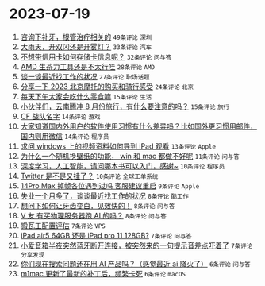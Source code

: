 # 2023-07-19

1. [咨询下补牙，根管治疗相关的](https://www.v2ex.com/t/957858) `49条评论` `深圳`
1. [大雨天，开双闪还是开雾灯？](https://www.v2ex.com/t/957913) `33条评论` `汽车`
1. [不想带信用卡如何存储卡信息呢？](https://www.v2ex.com/t/957908) `32条评论` `问与答`
1. [AMD 生茶力工具还是不太行哇](https://www.v2ex.com/t/957892) `28条评论` `AMD`
1. [谈一谈最近找工作的状况](https://www.v2ex.com/t/957884) `27条评论` `职场话题`
1. [分享一下 2023 北京摩托的购买和骑行感受](https://www.v2ex.com/t/957867) `24条评论` `北京`
1. [每天下午大家会吃什么零食嘛](https://www.v2ex.com/t/957885) `15条评论` `生活`
1. [小伙伴们，云南腾冲 8 月份旅行，有什么要注意的吗？](https://www.v2ex.com/t/957881) `15条评论` `旅行`
1. [CF 战队名字](https://www.v2ex.com/t/957930) `14条评论` `游戏`
1. [大家知道国内外用户的软件使用习惯有什么差异吗？比如国外更习惯用邮件，国内则用微信](https://www.v2ex.com/t/957872) `14条评论` `程序员`
1. [求问 windows 上的视频资料如何导到 iPad 观看](https://www.v2ex.com/t/957893) `13条评论` `Apple`
1. [为什么一个随机换壁纸的功能， win 和 mac 都做不好呢](https://www.v2ex.com/t/957866) `11条评论` `问与答`
1. [深度学习，人工智能，请问哪本书可以入门，感谢~](https://www.v2ex.com/t/957914) `10条评论` `程序员`
1. [Twitter 是不是又挂了？](https://www.v2ex.com/t/957883) `10条评论` `全球工单系统`
1. [14Pro Max 掉帧各位遇到过吗 客服建议重启](https://www.v2ex.com/t/957886) `9条评论` `Apple`
1. [失业一个月多了，谈谈最近找工作的状况](https://www.v2ex.com/t/957928) `8条评论` `酷工作`
1. [想问下如何让牙齿变白，见效快的！](https://www.v2ex.com/t/957923) `8条评论` `问与答`
1. [V 友 有买物理服务器跑 AI 的吗？](https://www.v2ex.com/t/957860) `8条评论` `问与答`
1. [搬瓦工配置评估](https://www.v2ex.com/t/957933) `7条评论` `VPS`
1. [iPad air5 64GB 还是 iPad pro 11 128GB?](https://www.v2ex.com/t/957894) `7条评论` `问与答`
1. [小爱音箱半夜突然蓝牙断开连接，被突然来的一句提示音差点吓着了](https://www.v2ex.com/t/957873) `7条评论` `分享发现`
1. [你们现在搜索问题还在用 AI 产品吗？（感觉最近 ai 降火了）](https://www.v2ex.com/t/957916) `6条评论` `问与答`
1. [m1mac 更新了最新的补丁后，频繁卡死](https://www.v2ex.com/t/957889) `6条评论` `macOS`
